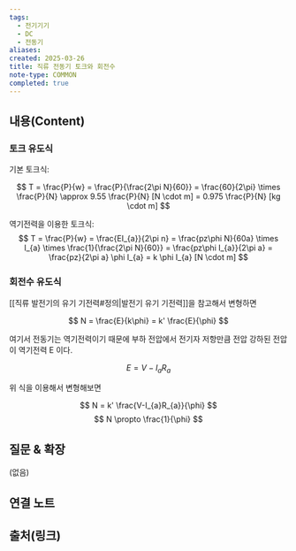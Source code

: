 ```yaml
---
tags:
  - 전기기기
  - DC
  - 전동기
aliases: 
created: 2025-03-26
title: 직류 전동기 토크와 회전수
note-type: COMMON
completed: true
---
```


## 내용(Content)

### 토크 유도식

기본 토크식:

$$
T = \frac{P}{w} = \frac{P}{\frac{2\pi N}{60}} = \frac{60}{2\pi} \times \frac{P}{N} \approx 9.55 \frac{P}{N} [N \cdot m] = 0.975 \frac{P}{N} [kg \cdot m]
$$

역기전력을 이용한 토크식:
$$
T = \frac{P}{w} = \frac{EI_{a}}{2\pi n} = \frac{pz\phi N}{60a} \times I_{a} \times \frac{1}{\frac{2\pi N}{60}} = \frac{pz\phi I_{a}}{2\pi a} = \frac{pz}{2\pi a} \phi I_{a} = k \phi I_{a} [N \cdot m]
$$

### 회전수 유도식


[[직류 발전기의 유기 기전력#정의|발전기 유기 기전력]]을 참고해서 변형하면

$$
N = \frac{E}{k\phi} = k' \frac{E}{\phi}
$$

여기서 전동기는 역기전력이기 때문에  부하 전압에서 전기자 저항만큼 전압 강하된 전압이 역기전력 E 이다. 

$$E = V - I_{a}R_{a}$$

위 식을 이용해서 변형해보면

$$
N = k' \frac{V-I_{a}R_{a}}{\phi}
$$
$$
N \propto \frac{1}{\phi}
$$




## 질문 & 확장

(없음)

## 연결 노트

## 출처(링크)


